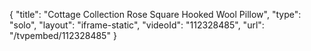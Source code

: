 {
    "title": "Cottage Collection Rose Square Hooked Wool Pillow",
    "type": "solo",
    "layout": "iframe-static",
    "videoId": "112328485",
    "url": "\/tvpembed\/112328485"
}